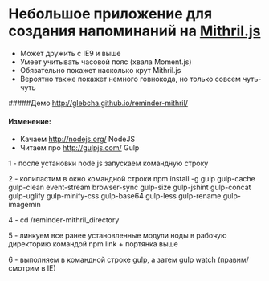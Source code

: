# Небольшое приложение для создания напоминаний на [Mithril.js](http://lhorie.github.io/mithril) 

* Может дружить с IE9 и выше
* Умеет учитывать часовой пояс (хвала Moment.js)
* Обязательно покажет насколько крут Mithril.js
* Вероятно также покажет немного говнокода, но только совсем чуть-чуть

#####Демо http://glebcha.github.io/reminder-mithril/

#### Изменение:

* Качаем http://nodejs.org/ NodeJS
* Читаем про http://gulpjs.com/ Gulp

1 - после установки node.js запускаем командную строку

2 - копипастим в окно командной строки npm install -g gulp gulp-cache gulp-clean event-stream browser-sync gulp-size gulp-jshint gulp-concat gulp-uglify gulp-minify-css gulp-base64 gulp-less gulp-rename gulp-imagemin

4 - cd /reminder-mithril_directory

5 - линкуем все ранее установленные модули ноды в рабочую директорию командой npm link + портянка выше

6 - выполняем в командной строке gulp, а затем gulp watch (правим/смотрим в IE)
